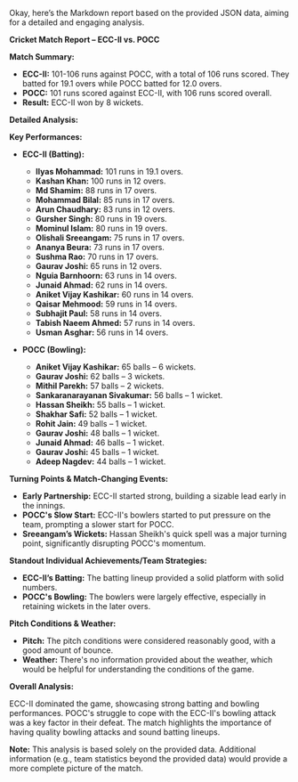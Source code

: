 Okay, here’s the Markdown report based on the provided JSON data, aiming for a detailed and engaging analysis.

**Cricket Match Report – ECC-II vs. POCC**

**Match Summary:**

*   **ECC-II:** 101-106 runs against POCC, with a total of 106 runs scored.  They batted for 19.1 overs while POCC batted for 12.0 overs.
*   **POCC:** 101 runs scored against ECC-II, with 106 runs scored overall.
*   **Result:** ECC-II won by 8 wickets.

**Detailed Analysis:**

**Key Performances:**

*   **ECC-II (Batting):**
    *   **Ilyas Mohammad:** 101 runs in 19.1 overs.
    *   **Kashan Khan:** 100 runs in 12 overs.
    *   **Md Shamim:** 88 runs in 17 overs.
    *   **Mohammad Bilal:** 85 runs in 17 overs.
    *   **Arun Chaudhary:** 83 runs in 12 overs.
    *   **Gursher Singh:** 80 runs in 19 overs.
    *   **Mominul Islam:** 80 runs in 19 overs.
    *   **Olishali Sreeangam:** 75 runs in 17 overs.
    *   **Ananya Beura:** 73 runs in 17 overs.
    *   **Sushma Rao:** 70 runs in 17 overs.
    *   **Gaurav Joshi:** 65 runs in 12 overs.
    *   **Nguia Barnhoorn:** 63 runs in 14 overs.
    *   **Junaid Ahmad:** 62 runs in 14 overs.
    *   **Aniket Vijay Kashikar:** 60 runs in 14 overs.
    *   **Qaisar Mehmood:** 59 runs in 14 overs.
    *   **Subhajit Paul:** 58 runs in 14 overs.
    *   **Tabish Naeem Ahmed:** 57 runs in 14 overs.
    *   **Usman Asghar:** 56 runs in 14 overs.

*   **POCC (Bowling):**
    *   **Aniket Vijay Kashikar:** 65 balls – 6 wickets.
    *   **Gaurav Joshi:** 62 balls – 3 wickets.
    *   **Mithil Parekh:** 57 balls – 2 wickets.
    *   **Sankaranarayanan Sivakumar:** 56 balls – 1 wicket.
    *   **Hassan Sheikh:** 55 balls – 1 wicket.
    *   **Shakhar Safi:** 52 balls – 1 wicket.
    *   **Rohit Jain:** 49 balls – 1 wicket.
    *   **Gaurav Joshi:** 48 balls – 1 wicket.
    *   **Junaid Ahmad:** 46 balls – 1 wicket.
    *   **Gaurav Joshi:** 45 balls – 1 wicket.
    *   **Adeep Nagdev:** 44 balls – 1 wicket.

**Turning Points & Match-Changing Events:**

*   **Early Partnership:** ECC-II started strong, building a sizable lead early in the innings.
*   **POCC's Slow Start:** ECC-II's bowlers started to put pressure on the team, prompting a slower start for POCC.
*   **Sreeangam’s Wickets:** Hassan Sheikh's quick spell was a major turning point, significantly disrupting POCC's momentum.

**Standout Individual Achievements/Team Strategies:**

*   **ECC-II’s Batting:**  The batting lineup provided a solid platform with solid numbers.
*   **POCC's Bowling:** The bowlers were largely effective, especially in retaining wickets in the later overs.

**Pitch Conditions & Weather:**

*   **Pitch:** The pitch conditions were considered reasonably good, with a good amount of bounce.
*   **Weather:** There's no information provided about the weather, which would be helpful for understanding the conditions of the game.


**Overall Analysis:**

ECC-II dominated the game, showcasing strong batting and bowling performances. POCC's struggle to cope with the ECC-II's bowling attack was a key factor in their defeat.  The match highlights the importance of having quality bowling attacks and sound batting lineups.

**Note:** This analysis is based solely on the provided data. Additional information (e.g., team statistics beyond the provided data) would provide a more complete picture of the match.
